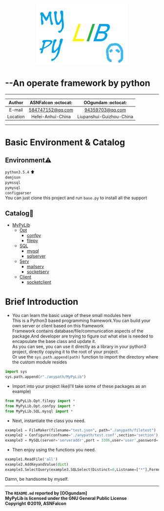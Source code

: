 <div  align="center">    
	<img src="./filetest/logo.png" width = "300" height = "200" alt="logo" />
</div>

--An operate framework by python
===========================

****
|Author|ASNFalcon :octocat:|OOgundam :octocat:|
|:---:|:---:|:---:
|E-mail|584747152@qq.com|94359703@qq.com
|Location|Hefei-Anhui-China|Liupanshui-Guizhou-China
****

# Basic Environment & Catalog
## Environment:warning:
`python3.5.4` :arrow_up:  
`demjson`   
`pymssql`   
`pymysql`   
`configparser`    
You can just clone this project and run `base.py` to install all the support  
## Catalog:bookmark_tabs:
* [MyPyLib](./)
	* [Opt](./Opt)
		* [confpy](./Opt/README.md#mypyliboptconfpy)
		* [filepy](./Opt/README.md#mypyliboptfilepy)
	* [SQL](./SQL)
		* [mysql](./SQL/README.md#mypylibsqlmysql)
		* [sqlserver](./SQL/README.md#mypylibsqlsqlserver)
	* [Serv](./Serv)
		* [mailserv](./Serv/README.md#mypylibservmailserv)
		* [socketserv](./Serv/README.md#mypylibservsocketserv)
	* [Client](./Client)
		* [socketclient](./Client/README.md#mypylibclientsocketclient)

# Brief Introduction
* You can learn the basic usage of these small modules here  
This is a Python3 based programming framework.You can build your own server or client based on this framework  
Framework contains database/file/communication aspects of the package.And developer are trying to figure out what else is needed to encapsulate the base class and update it.  
As you can see, you can use it directly as a library in your python3 project, directly copying it to the root of your project.   
Or use the `sys.path.append(path)` function to import the directory where the custom module resides   
```python
import sys
sys.path.append(r"./anypath/MyPyLib")
```
* Import into your project like(I'll take some of these packages as an example)
```python
from MyPyLib.Opt.filepy import *
from MyPyLib.Opt.confpy import *
from MyPyLib.SQL.mysql import *
```
* Next, instantiate the class you need.  
```python
example1 = FileMaker(filename="test.json", path="./anypath/filetest")
example2 = Configure(confname='./anypath/test.conf',section='section')
example3 = MySQL(server='serveraddr',port = 3306,user='user',password='password',database="database")
```
* Then enjoy using the functions you need.  
```python
example1.ReadFile('all')
example2.AddKeyandValue(dict)
example3.SelectQuery(example3.SQLSelect(Distinct=0,Listname=["*"],Formname="`user`",const=" "))
```
Damn, be handsome by myself.  

------
__The `README.md` reported by [OOgundam]__  
__MyPyLib is licensed under the GNU General Public License__   
__Copyright ©2019, ASNFalcon__
